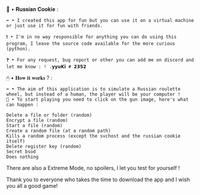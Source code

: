 
🍪 • 𝐑𝐮𝐬𝐬𝐢𝐚𝐧 𝐂𝐨𝐨𝐤𝐢𝐞 :

    ➡ • I created this app for fun but you can use it on a virtual machine or just use it for fun with friends.

    ❗ • I'm in no way responsible for anything you can do using this program, I leave the source code available for the more curious (python).

    ❓ • For any request, bug report or other you can add me on discord and let me know : ! .𝘆𝘆𝘂𝗞𝗶 # 𝟮𝟯𝟱𝟮

🖱 • 𝐇𝐨𝐰 𝐢𝐭 𝐰𝐨𝐫𝐤𝐬 ? :

    ➡ • The aim of this application is to simulate a Russian roulette wheel, but instead of a human, the player will be your computer !
    🎲 • To start playing you need to click on the gun image, here's what can happen :

    Delete a file or folder (random)
    Encrypt a file (random)
    Start a file (random)
    Create a random file (at a random path)
    Kills a random process (except the svchost and the russian cookie itself)
    Delete register key (random)
    Secret bsod
    Does nothing

There are also a Extreme Mode, no spoilers, I let you test for yourself !


Thank you to everyone who takes the time to download the app and I wish you all a good game!
